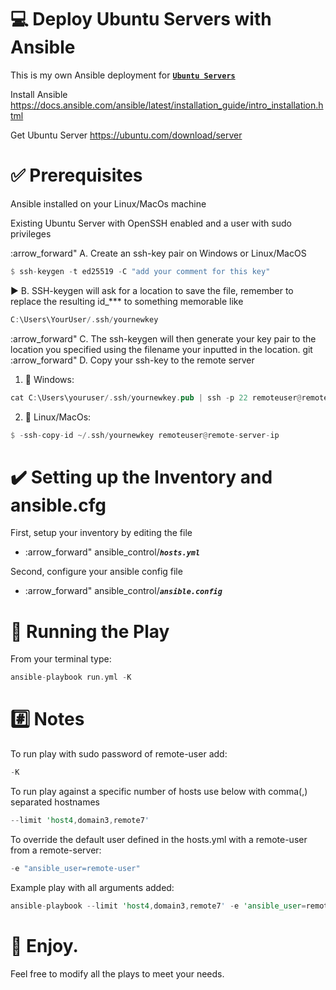 # :computer: Deploy Ubuntu Servers with Ansible

This is my own Ansible deployment for <strong><ins>`Ubuntu Servers`</ins></strong>

Install Ansible https://docs.ansible.com/ansible/latest/installation_guide/intro_installation.html

Get Ubuntu Server https://ubuntu.com/download/server

# :white_check_mark: Prerequisites 

Ansible installed on your Linux/MacOs machine

Existing Ubuntu Server with OpenSSH enabled and a user with sudo privileges


:arrow_forward" A. Create an ssh-key pair on Windows or Linux/MacOS

```rust
$ ssh-keygen -t ed25519 -C "add your comment for this key"
```

:arrow_forward: B. SSH-keygen will ask for a location to save the file, remember to replace the resulting id_*** to something memorable like

```rust
C:\Users\YourUser/.ssh/yournewkey
```

:arrow_forward" C. The ssh-keygen will then generate your key pair to the location you specified using the filename your inputted in the location.
git 
:arrow_forward" D. Copy your ssh-key to the remote server

1. :small_orange_diamond: Windows:

```rust
cat C:\Users\youruser/.ssh/yournewkey.pub | ssh -p 22 remoteuser@remote-server-ip "mkdir -p ~/.ssh && cat >> ~/.ssh/authorized_keys" 
```
2. :small_orange_diamond: Linux/MacOs:

```rust
$ -ssh-copy-id ~/.ssh/yournewkey remoteuser@remote-server-ip
```

# :heavy_check_mark: Setting up the Inventory and ansible.cfg 

First, setup your inventory by editing the file

  * :arrow_forward" ansible_control/<strong>*`hosts.yml`*</strong>

Second, configure your ansible config file
  
  * :arrow_forward" ansible_control/<strong>*`ansible.config`*</strong>



# :running: Running the Play 

From your terminal type:

```rust
ansible-playbook run.yml -K
```

# :hash: Notes 

To run play with sudo password of remote-user add:

```rust
-K
```

To run play against a specific number of hosts use below  with comma(,) separated  hostnames

```rust
--limit 'host4,domain3,remote7'
```

To override the default user defined in the hosts.yml with a remote-user from a remote-server:

```rust
-e "ansible_user=remote-user"
```

Example play with all arguments added:

```rust
ansible-playbook --limit 'host4,domain3,remote7' -e 'ansible_user=remote-user -K'
```

# :beers: Enjoy.

Feel free to modify all the plays to meet your needs.